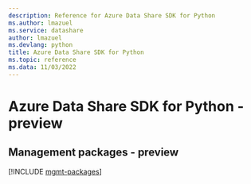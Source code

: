 ```yaml
---
description: Reference for Azure Data Share SDK for Python
ms.author: lmazuel
ms.service: datashare
author: lmazuel
ms.devlang: python
title: Azure Data Share SDK for Python
ms.topic: reference
ms.data: 11/03/2022
---
```

# Azure Data Share SDK for Python - preview

## Management packages - preview
[!INCLUDE [mgmt-packages](data-share-mgmt-index.md)]